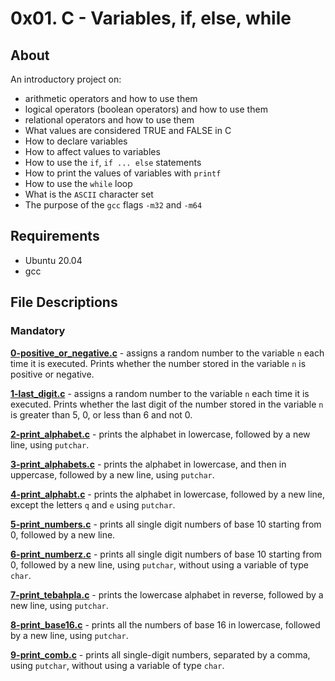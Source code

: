 # 0x01. C - Variables, if, else, while

## About

An introductory project on:

- arithmetic operators and how to use them
- logical operators (boolean operators) and how to use them
- relational operators and how to use them
- What values are considered TRUE and FALSE in C
- How to declare variables
- How to affect values to variables
- How to use the `if`, `if ... else` statements
- How to print the values of variables with `printf`
- How to use the `while` loop
- What is the `ASCII` character set
- The purpose of the `gcc` flags `-m32` and `-m64`

## Requirements

- Ubuntu 20.04
- gcc

## File Descriptions

### Mandatory

**[0-positive_or_negative.c](0-positive_or_negative.c)** - assigns a random number to the variable `n` each time it is executed. Prints whether the number stored in the variable `n` is positive or negative.

**[1-last_digit.c](1-last_digit.c)** - assigns a random number to the variable `n` each time it is executed. Prints whether the last digit of the number stored in the variable `n` is greater than 5, 0, or less than 6 and not 0.

**[2-print_alphabet.c](2-print_alphabet.c)** - prints the alphabet in lowercase, followed by a new line, using `putchar`.

**[3-print_alphabets.c](3-print_alphabets.c)** - prints the alphabet in lowercase, and then in uppercase, followed by a new line, using `putchar`.

**[4-print_alphabt.c](4-print_alphabt.c)** - prints the alphabet in lowercase, followed by a new line, except the letters `q` and `e` using `putchar`.

**[5-print_numbers.c](5-print_numbers.c)** - prints all single digit numbers of base 10 starting from 0, followed by a new line.

**[6-print_numberz.c](6-print_numberz.c)** - prints all single digit numbers of base 10 starting from 0, followed by a new line, using `putchar`, without using a variable of type `char`.

**[7-print_tebahpla.c](7-print_tebahpla.c)** - prints the lowercase alphabet in reverse, followed by a new line, using `putchar`.

**[8-print_base16.c](8-print_base16.c)** - prints all the numbers of base 16 in lowercase, followed by a new line, using `putchar`.

**[9-print_comb.c](9-print_comb.c)** - prints all single-digit numbers, separated by a comma, using `putchar`, without using a variable of type `char`.
